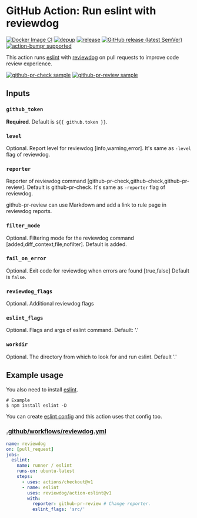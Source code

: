 # GitHub Action: Run eslint with reviewdog

[![Docker Image CI](https://github.com/reviewdog/action-eslint/workflows/Docker%20Image%20CI/badge.svg)](https://github.com/reviewdog/action-eslint/actions)
[![depup](https://github.com/reviewdog/action-eslint/workflows/depup/badge.svg)](https://github.com/reviewdog/action-eslint/actions?query=workflow%3Adepup)
[![release](https://github.com/reviewdog/action-eslint/workflows/release/badge.svg)](https://github.com/reviewdog/action-eslint/actions?query=workflow%3Arelease)
[![GitHub release (latest SemVer)](https://img.shields.io/github/v/release/reviewdog/action-eslint?logo=github&sort=semver)](https://github.com/reviewdog/action-eslint/releases)
[![action-bumpr supported](https://img.shields.io/badge/bumpr-supported-ff69b4?logo=github&link=https://github.com/haya14busa/action-bumpr)](https://github.com/haya14busa/action-bumpr)

This action runs [eslint](https://github.com/eslint/eslint) with
[reviewdog](https://github.com/reviewdog/reviewdog) on pull requests to improve
code review experience.

[![github-pr-check sample](https://user-images.githubusercontent.com/3797062/65439130-a6043b80-de61-11e9-98b5-bd9567e184b0.png)](https://github.com/reviewdog/action-eslint/pull/1)
[![github-pr-review sample](https://user-images.githubusercontent.com/3797062/65439073-91c03e80-de61-11e9-9077-39d480fbad0d.png)](https://github.com/reviewdog/action-eslint/pull/1)

## Inputs

### `github_token`

**Required**. Default is `${{ github.token }}`.

### `level`

Optional. Report level for reviewdog [info,warning,error].
It's same as `-level` flag of reviewdog.

### `reporter`

Reporter of reviewdog command [github-pr-check,github-check,github-pr-review].
Default is github-pr-check.
It's same as `-reporter` flag of reviewdog.

github-pr-review can use Markdown and add a link to rule page in reviewdog reports.

### `filter_mode`

Optional. Filtering mode for the reviewdog command [added,diff_context,file,nofilter].
Default is added.

### `fail_on_error`

Optional.  Exit code for reviewdog when errors are found [true,false]
Default is `false`.

### `reviewdog_flags`

Optional. Additional reviewdog flags

### `eslint_flags`

Optional. Flags and args of eslint command. Default: '.'

### `workdir`

Optional. The directory from which to look for and run eslint. Default '.'

## Example usage

You also need to install [eslint](https://github.com/eslint/eslint).

```shell
# Example
$ npm install eslint -D
```

You can create [eslint
config](https://eslint.org/docs/user-guide/configuring)
and this action uses that config too.

### [.github/workflows/reviewdog.yml](.github/workflows/reviewdog.yml)

```yml
name: reviewdog
on: [pull_request]
jobs:
  eslint:
    name: runner / eslint
    runs-on: ubuntu-latest
    steps:
      - uses: actions/checkout@v1
      - name: eslint
        uses: reviewdog/action-eslint@v1
        with:
          reporter: github-pr-review # Change reporter.
          eslint_flags: 'src/'
```
